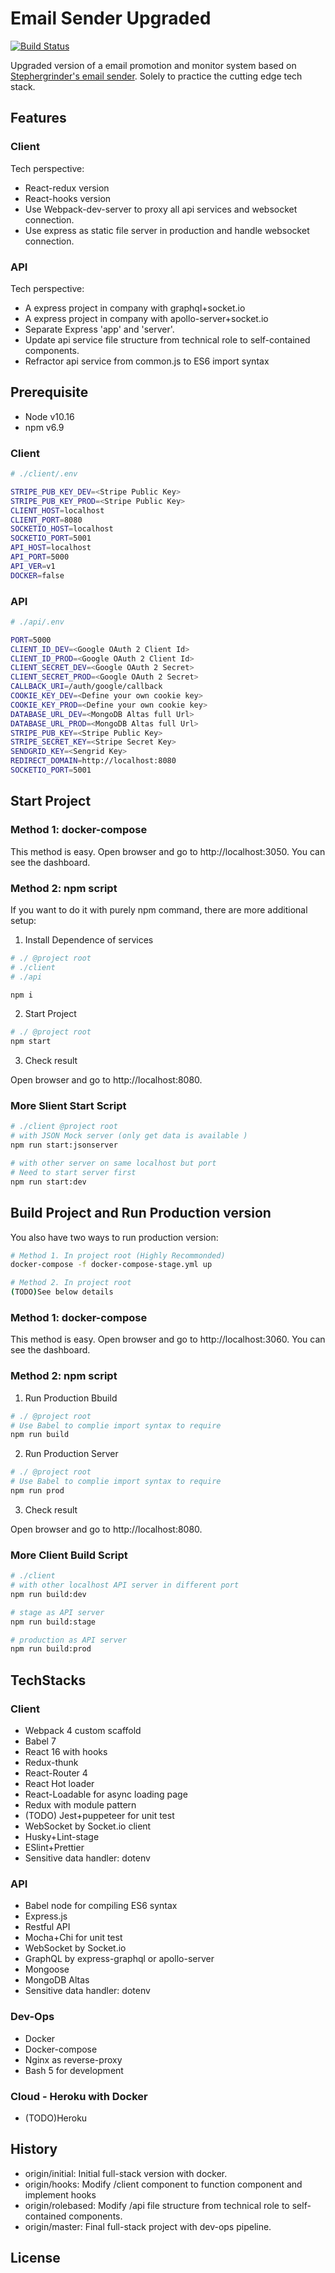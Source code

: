 # Email Sender Upgraded

[![Build Status](https://travis-ci.org/DanielLin9406/fullstack-emailSender-upgraded.svg?branch=master)](https://travis-ci.org/DanielLin9406/fullstack-emailSender-upgraded)

Upgraded version of a email promotion and monitor system based on [Stephergrinder's email sender](https://github.com/StephenGrider/FullstackReactCode). Solely to practice the cutting edge tech stack.

## Features

### Client

Tech perspective:

- React-redux version
- React-hooks version
- Use Webpack-dev-server to proxy all api services and websocket connection.
- Use express as static file server in production and handle websocket connection.

### API

Tech perspective:

- A express project in company with graphql+socket.io
- A express project in company with apollo-server+socket.io
- Separate Express 'app' and 'server'.
- Update api service file structure from technical role to self-contained components.
- Refractor api service from common.js to ES6 import syntax

## Prerequisite

- Node v10.16
- npm v6.9

### Client

```bash
# ./client/.env

STRIPE_PUB_KEY_DEV=<Stripe Public Key>
STRIPE_PUB_KEY_PROD=<Stripe Public Key>
CLIENT_HOST=localhost
CLIENT_PORT=8080
SOCKETIO_HOST=localhost
SOCKETIO_PORT=5001
API_HOST=localhost
API_PORT=5000
API_VER=v1
DOCKER=false
```

### API

```bash
# ./api/.env

PORT=5000
CLIENT_ID_DEV=<Google OAuth 2 Client Id>
CLIENT_ID_PROD=<Google OAuth 2 Client Id>
CLIENT_SECRET_DEV=<Google OAuth 2 Secret>
CLIENT_SECRET_PROD=<Google OAuth 2 Secret>
CALLBACK_URI=/auth/google/callback
COOKIE_KEY_DEV=<Define your own cookie key>
COOKIE_KEY_PROD=<Define your own cookie key>
DATABASE_URL_DEV=<MongoDB Altas full Url>
DATABASE_URL_PROD=<MongoDB Altas full Url>
STRIPE_PUB_KEY=<Stripe Public Key>
STRIPE_SECRET_KEY=<Stripe Secret Key>
SENDGRID_KEY=<Sengrid Key>
REDIRECT_DOMAIN=http://localhost:8080
SOCKETIO_PORT=5001

```

## Start Project

### Method 1: docker-compose

This method is easy.
Open browser and go to http://localhost:3050.
You can see the dashboard.

### Method 2: npm script

If you want to do it with purely npm command, there are more additional setup:

1. Install Dependence of services

```bash
# ./ @project root
# ./client
# ./api

npm i
```

2. Start Project

```bash
# ./ @project root
npm start
```

3. Check result

Open browser and go to http://localhost:8080.

### More Slient Start Script

```bash
# ./client @project root
# with JSON Mock server (only get data is available )
npm run start:jsonserver

# with other server on same localhost but port
# Need to start server first
npm run start:dev
```

## Build Project and Run Production version

You also have two ways to run production version:

```bash
# Method 1. In project root (Highly Recommonded)
docker-compose -f docker-compose-stage.yml up

# Method 2. In project root
(TODO)See below details
```

### Method 1: docker-compose

This method is easy.
Open browser and go to http://localhost:3060.
You can see the dashboard.

### Method 2: npm script

1. Run Production Bbuild

```bash
# ./ @project root
# Use Babel to complie import syntax to require
npm run build
```

2. Run Production Server

```bash
# ./ @project root
# Use Babel to complie import syntax to require
npm run prod
```

3. Check result

Open browser and go to http://localhost:8080.

### More Client Build Script

```bash
# ./client
# with other localhost API server in different port
npm run build:dev

# stage as API server
npm run build:stage

# production as API server
npm run build:prod
```

## TechStacks

### Client

- Webpack 4 custom scaffold
- Babel 7
- React 16 with hooks
- Redux-thunk
- React-Router 4
- React Hot loader
- React-Loadable for async loading page
- Redux with module pattern
- (TODO) Jest+puppeteer for unit test
- WebSocket by Socket.io client
- Husky+Lint-stage
- ESlint+Prettier
- Sensitive data handler: dotenv

### API

- Babel node for compiling ES6 syntax
- Express.js
- Restful API
- Mocha+Chi for unit test
- WebSocket by Socket.io
- GraphQL by express-graphql or apollo-server
- Mongoose
- MongoDB Altas
- Sensitive data handler: dotenv

### Dev-Ops

- Docker
- Docker-compose
- Nginx as reverse-proxy
- Bash 5 for development

### Cloud - Heroku with Docker

- (TODO)Heroku

## History

- origin/initial: Initial full-stack version with docker.
- origin/hooks: Modify /client component to function component and implement hooks
- origin/rolebased: Modify /api file structure from technical role to self-contained components.
- origin/master: Final full-stack project with dev-ops pipeline.

## License
